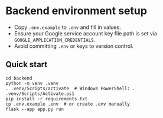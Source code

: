 # Backend environment setup

- Copy `.env.example` to `.env` and fill in values.
- Ensure your Google service account key file path is set via `GOOGLE_APPLICATION_CREDENTIALS`.
- Avoid committing `.env` or keys to version control.

## Quick start

```
cd backend
python -m venv .venv
. .venv/Scripts/activate  # Windows PowerShell: . .venv/Scripts/Activate.ps1
pip install -r requirements.txt
cp .env.example .env  # or create .env manually
flask --app app.py run
```

